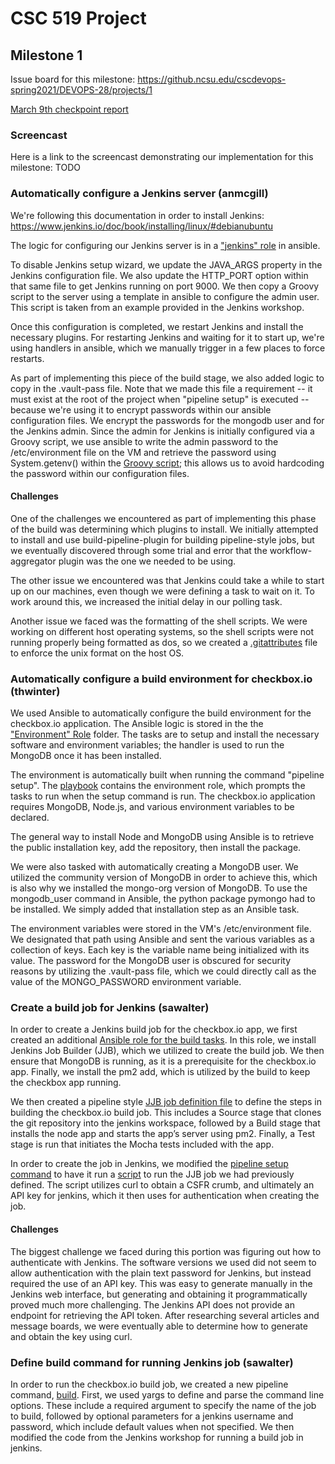 # CSC 519 Project

## Milestone 1
Issue board for this milestone: https://github.ncsu.edu/cscdevops-spring2021/DEVOPS-28/projects/1

[March 9th checkpoint report](CHECKPOINT.md)

### Screencast

Here is a link to the screencast demonstrating our implementation for this milestone: TODO

### Automatically configure a Jenkins server (anmcgill)

We're following this documentation in order to install Jenkins:
https://www.jenkins.io/doc/book/installing/linux/#debianubuntu

The logic for configuring our Jenkins server is in a ["jenkins" role](cm/roles/jenkins/tasks/main.yml) in ansible.

To disable Jenkins setup wizard, we update the JAVA_ARGS property in the Jenkins configuration file. We also update the HTTP_PORT option within that same file to get Jenkins running on port 9000. We then copy a Groovy script to the server using a template in ansible to configure the admin user. This script is taken from an example provided in the Jenkins workshop.

Once this configuration is completed, we restart Jenkins and install the necessary plugins. For restarting Jenkins and waiting for it to start up, we're using handlers in ansible, which we manually trigger in a few places to force restarts.

As part of implementing this piece of the build stage, we also added logic to copy in the .vault-pass file. Note that we made this file a requirement -- it must exist at the root of the project when "pipeline setup" is executed -- because we're using it to encrypt passwords within our ansible configuration files. We encrypt the passwords for the mongodb user and for the Jenkins admin. Since the admin for Jenkins is initially configured via a Groovy script, we use ansible to write the admin password to the /etc/environment file on the VM and retrieve the password using System.getenv() within the [Groovy script](groovy-security-script); this allows us to avoid hardcoding the password within our configuration files.

#### Challenges

One of the challenges we encountered as part of implementing this phase of the build was determining which plugins to install. We initially attempted to install and use build-pipeline-plugin for building pipeline-style jobs, but we eventually discovered through some trial and error that the workflow-aggregator plugin was the one we needed to be using.

The other issue we encountered was that Jenkins could take a while to start up on our machines, even though we were defining a task to wait on it. To work around this, we increased the initial delay in our polling task.

Another issue we faced was the formatting of the shell scripts. We were working on different host operating systems, so the shell scripts were not running properly being formatted as dos, so we created a [.gitattributes](.gitattributes) file to enforce the unix format on the host OS. 

### Automatically configure a build environment for checkbox.io (thwinter)

We used Ansible to automatically configure the build environment for the checkbox.io application. The Ansible logic is stored in the the ["Environment" Role](cm/roles/environment/tasks/main.yml) folder. The tasks are to setup and install the necessary software and environment variables; the handler is used to run the MongoDB once it has been installed.

The environment is automatically built when running the command "pipeline setup". The [playbook](cm/playbook.yml) contains the environment role, which prompts the tasks to run when the setup command is run. The checkbox.io application requires MongoDB, Node.js, and various environment variables to be declared. 

The general way to install Node and MongoDB using Ansible is to retrieve the public installation key, add the repository, then install the package. 

We were also tasked with automatically creating a MongoDB user. We utilized the community version of MongoDB in order to achieve this, which is also why we installed the mongo-org version of MongoDB. To use the mongodb_user command in Ansible, the python package pymongo had to be installed. We simply added that installation step as an Ansible task.

The environment variables were stored in the VM's /etc/environment file. We designated that path using Ansible and sent the various variables as a collection of keys. Each key is the variable name being initialized with its value. The password for the MongoDB user is obscured for security reasons by utilizing the .vault-pass file, which we could directly call as the value of the MONGO_PASSWORD environment variable.

### Create a build job for Jenkins (sawalter)

In order to create a Jenkins build job for the checkbox.io app, we first created an additional [Ansible role for the build tasks](/cm/roles/build/tasks/main.yml).  In this role, we install Jenkins Job Builder (JJB), which we utilized to create the build job.  We then ensure that MongoDB is running, as it is a prerequisite for the checkbox.io app.  Finally, we install the pm2 add, which is utilized by the build to keep the checkbox app running.

We then created a pipeline style [JJB job definition file](/cm/build-scripts/jjb-jobs/checkbox.io.yml) to define the steps in building the checkbox.io build job.  This includes a Source stage that clones the git repository into the jenkins workspace, followed by a Build stage that installs the node app and starts the app’s server using pm2.  Finally, a Test stage is run that initiates the Mocha tests included with the app.

In order to create the job in Jenkins, we modified the [pipeline setup command](/commands/setup.js) to have it run a [script](/cm/build-scripts/checkbox.io.sh) to run the JJB job we had previously defined.  The script utilizes curl to obtain a CSFR crumb, and ultimately an API key for jenkins, which it then uses for authentication when creating the job.

#### Challenges

The biggest challenge we faced during this portion was figuring out how to authenticate with Jenkins.  The software versions we used did not seem to allow authentication with the plain text password for Jenkins, but instead required the use of an API key.  This was easy to generate manually in the Jenkins web interface, but generating and obtaining it programmatically proved much more challenging.  The Jenkins API does not provide an endpoint for retrieving the API token.  After researching several articles and message boards, we were eventually able to determine how to generate and obtain the key using curl.

### Define build command for running Jenkins job (sawalter)

In order to run the checkbox.io build job, we created a new pipeline command, [build](/commands/build.js).  First, we used yargs to define and parse the command line options.  These include a required argument to specify the name of the job to build, followed by optional parameters for a jenkins username and password, which include default values when not specified.  We then modified the code from the Jenkins workshop for running a build job in jenkins.
